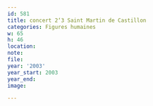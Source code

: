 ```yaml
---
id: 581
title: concert 2‘3 Saint Martin de Castillon
categories: Figures humaines
w: 65
h: 46
location:
note:
file:
year: '2003'
year_start: 2003
year_end:
image:

---
```

